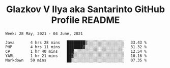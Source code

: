 <h1 align="center">Glazkov V Ilya aka Santarinto GitHub Profile README</h1>

<!--START_SECTION:waka-->
```text
Week: 28 May, 2021 - 04 June, 2021

Java       4 hrs 28 mins   ████████▒░░░░░░░░░░░░░░░░   33.43 % 
PHP        4 hrs 11 mins   ███████▓░░░░░░░░░░░░░░░░░   31.32 % 
C#         1 hr 40 mins    ███░░░░░░░░░░░░░░░░░░░░░░   12.54 % 
YAML       1 hr 21 mins    ██▓░░░░░░░░░░░░░░░░░░░░░░   10.16 % 
Markdown   59 mins         ██░░░░░░░░░░░░░░░░░░░░░░░   07.35 % 
```
<!--END_SECTION:waka-->